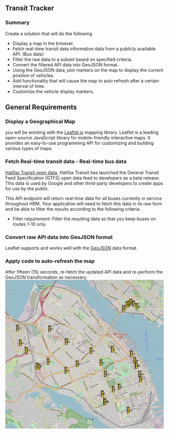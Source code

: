 ## Transit Tracker

### Summary
Create a solution that will do the following
* Display a map in the browser. 
* Fetch real-time transit data information data from a publicly available API. (Bus data)
* Filter the raw data to a subset based on specified criteria.
* Convert the filtered API data into GeoJSON format.
* Using the GeoJSON data, plot markers on the map to display the current position of vehicles.
* Add functionality that will cause the map to auto refresh after a certain interval of time.
* Customize the vehicle display markers.
## General Requirements
### Display a Geographical Map
 you will be working with the [Leaflet.js](https://leafletjs.com/) mapping library. Leaflet is a leading open-source JavaScript library for mobile-friendly interactive maps. It provides an easy-to-use programming API for customizing and building various types of maps.
### Fetch Real-time transit data - Real-time bus data
[Halifax Transit open data](https://www.halifax.ca/home/open-data/halifax-transit-open-data), Halifax Transit has launched the General Transit Feed Specification (GTFS) open data feed to developers as a beta release. This data is used by Google and other third-party developers to create apps for use by the public.

This API endpoint will return real-time data for all buses currently in service throughout HRM. Your application will need to fetch this data in its raw form and be able to filter the results according to the following criteria.

* Filter requirement: Filter the resulting data so that you keep buses on routes 1-10 only.

### Convert raw API data into GeoJSON format
Leaflet supports and works well with the [GeoJSON](http://geojson.org/) data format.

### Apply code to auto-refresh the map

After fifteen (15) seconds, re-fetch the updated API data and re-perform the GeoJSON transformation as necessary.
<img src="https://github.com/WilsonBakerW0441287/ExperienceEvidence/blob/main/Transit%20Tracker(JS)/Example.png"/>
